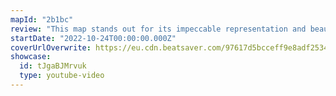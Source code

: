 ```yaml
---
mapId: "2b1bc"
review: "This map stands out for its impeccable representation and beautiful lights that really bring the song to life  and its extremely fun use of bombs, walls and chains!  The accessible lowers are very engaging and tons of fun as well!"
startDate: "2022-10-24T00:00:00.000Z"
coverUrlOverwrite: https://eu.cdn.beatsaver.com/97617d5bcceff9e8adf2534b9aa22eb7c1f45ef8.jpg
showcase:
  id: tJgaBJMrvuk
  type: youtube-video
---
```

